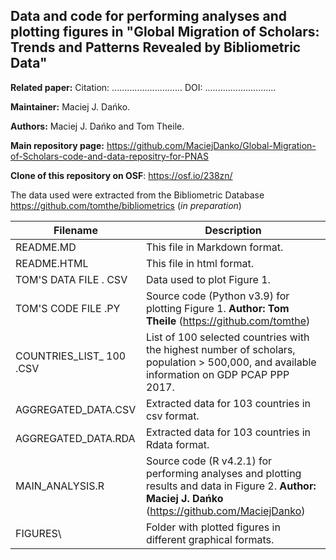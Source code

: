 ## Data and code for performing analyses and plotting figures in "Global Migration of Scholars: Trends and Patterns Revealed by Bibliometric Data"

**Related paper:** Citation: ............................ DOI: ............................

**Maintainer:** Maciej J. Dańko.

**Authors:** Maciej J. Dańko and Tom Theile.

**Main repository page:** <https://github.com/MaciejDanko/Global-Migration-of-Scholars-code-and-data-repositry-for-PNAS>

**Clone of this repository on OSF**: <https://osf.io/238zn/>

The data used were extracted from the Bibliometric Database <https://github.com/tomthe/bibliometrics> (*in preparation*)

| Filename                  | Description                                                                                                                                                  |
|-------------------------|---------------------------------------------------------|
| README.MD                 | This file in Markdown format.                                                                                                                                |
| README.HTML               | This file in html format.                                                                                                                                    |
| TOM'S DATA FILE . CSV     | Data used to plot Figure 1.                                                                                                                                  |
| TOM'S CODE FILE .PY       | Source code (Python v3.9) for plotting Figure 1. **Author:** **Tom Theile** (<https://github.com/tomthe>)                                                    |
| COUNTRIES_LIST\_ 100 .CSV | List of 100 selected countries with the highest number of scholars, population \> 500,000, and available information on GDP PCAP PPP 2017.                   |
| AGGREGATED_DATA.CSV       | Extracted data for 103 countries in csv format.                                                                                                              |
| AGGREGATED_DATA.RDA       | Extracted data for 103 countries in Rdata format.                                                                                                            |
| MAIN_ANALYSIS.R           | Source code (R v4.2.1) for performing analyses and plotting results and data in Figure 2. **Author:** **Maciej J. Dańko** (<https://github.com/MaciejDanko>) |
| FIGURES\\                 | Folder with plotted figures in different graphical formats.                                                                                                  |
